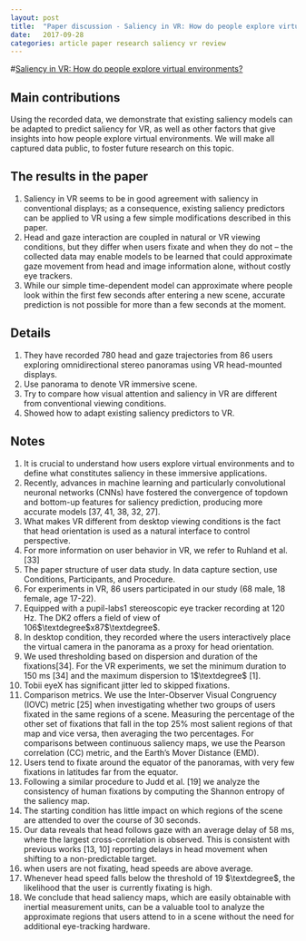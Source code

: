 ```yaml
---
layout: post
title:  "Paper discussion - Saliency in VR: How do people explore virtual environments?"
date:   2017-09-28
categories: article paper research saliency vr review
---
```

#[Saliency in VR: How do people explore virtual environments?](https://arxiv.org/abs/1612.04335)

## Main contributions
Using the recorded data, we demonstrate that existing saliency models can be adapted to predict saliency for VR, as well as other factors that give insights
into how people explore virtual environments. We will make all captured data public, to foster future research on this topic.
## The results in the paper
1. Saliency in VR seems to be in good agreement with saliency in conventional displays; as a consequence, existing saliency predictors can be applied to VR using a few simple modifications described in this paper. 
2. Head and gaze interaction are coupled in natural or VR viewing conditions, but they differ when users fixate and when they do not – the collected data may enable models to be learned that could approximate gaze movement from head and image information alone, without costly eye trackers. 
3. While our simple time-dependent model can approximate where people look within the first few seconds after entering a new scene, accurate prediction is not possible for more than a few seconds at the moment.
## Details
1. They have recorded 780 head and gaze trajectories from 86 users exploring omnidirectional stereo panoramas using VR head-mounted displays.
2. Use panorama to denote VR immersive scene.
3. Try to compare how visual attention and saliency in VR are different from conventional viewing conditions.
4. Showed how to adapt existing saliency predictors to VR.
## Notes
1. It is crucial to understand how users explore virtual environments and to define what constitutes saliency in these immersive applications.
2. Recently, advances in machine learning and particularly convolutional neuronal networks (CNNs) have fostered the convergence of topdown and bottom-up features for saliency prediction, producing more accurate models [37, 41, 38, 32, 27].
3. What makes VR different from desktop viewing conditions is the fact that head orientation is used as a natural interface to control perspective.
4. For more information on user behavior in VR, we refer to Ruhland et al. [33]
5. The paper structure of user data study. In data capture section, use Conditions, Participants, and Procedure.
6. For experiments in VR, 86 users participated in our study (68 male, 18 female, age 17-22).
7. Equipped with a pupil-labs1 stereoscopic eye tracker recording at 120 Hz. The DK2 offers a field of view of 106$\textdegree$x87$\textdegree$.
8. In desktop condition, they recorded where the users interactively place the virtual camera in the panorama as a proxy for head orientation.
9. We used thresholding based on dispersion and duration of the fixations[34]. For the VR experiments, we set the minimum duration to 150 ms [34] and the maximum dispersion to 1$\textdegree$ [1].
10. Tobii eyeX has significant jitter led to skipped fixations.
11. Comparison metrics. We use the Inter-Observer Visual Congruency (IOVC) metric [25] when investigating whether two groups of users fixated in the same regions of a scene. Measuring the percentage of the other set of fixations that fall in the top 25% most salient regions of that map and vice versa, then
averaging the two percentages. For comparisons between continuous saliency maps, we use the Pearson correlation (CC) metric, and the Earth’s Mover Distance
(EMD).
12. Users tend to fixate around the equator of the panoramas, with very few fixations in latitudes far from the equator.
13. Following a similar procedure to Judd et al. [19] we analyze the consistency of human fixations by computing the Shannon entropy of the saliency map.
14. The starting condition has little impact on which regions of the scene are attended to over the course of 30 seconds.
15. Our data reveals that head follows gaze with an average delay of 58 ms, where the largest cross-correlation is observed. This is consistent with previous works [13, 10] reporting delays in head movement when shifting to a non-predictable target.
16. when users are not fixating, head speeds are above average.
17. Whenever head speed falls below the threshold of 19 $\textdegree$, the likelihood that the user is currently fixating is high.
18. We conclude that head saliency maps, which are easily obtainable with inertial measurement units, can be a valuable tool to analyze the approximate regions that users attend to in a scene without the need for additional eye-tracking hardware.


<script>
  (function(i,s,o,g,r,a,m){i['GoogleAnalyticsObject']=r;i[r]=i[r]||function(){
  (i[r].q=i[r].q||[]).push(arguments)},i[r].l=1*new Date();a=s.createElement(o),
  m=s.getElementsByTagName(o)[0];a.async=1;a.src=g;m.parentNode.insertBefore(a,m)
  })(window,document,'script','https://www.google-analytics.com/analytics.js','ga');

  ga('create', 'UA-85986843-1', 'auto');
  ga('send', 'pageview');

</script>